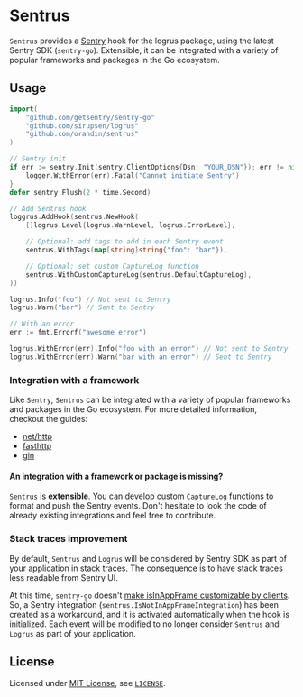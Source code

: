 # Sentrus

`Sentrus` provides a [Sentry](https://sentry.io) hook for the logrus package, using the latest Sentry SDK (`sentry-go`).
Extensible, it can be integrated with a variety of popular frameworks and packages in the Go ecosystem.

## Usage

```go
import(
    "github.com/getsentry/sentry-go"
    "github.com/sirupsen/logrus"
    "github.com/orandin/sentrus"
)

// Sentry init
if err := sentry.Init(sentry.ClientOptions{Dsn: "YOUR_DSN"}); err != nil {
    logger.WithError(err).Fatal("Cannot initiate Sentry")
}
defer sentry.Flush(2 * time.Second)

// Add Sentrus hook
loggrus.AddHook(sentrus.NewHook(
    []logrus.Level{logrus.WarnLevel, logrus.ErrorLevel},

    // Optional: add tags to add in each Sentry event
    sentrus.WithTags(map[string]string{"foo": "bar"}),

    // Optional: set custom CaptureLog function
    sentrus.WithCustomCaptureLog(sentrus.DefaultCaptureLog),
))

logrus.Info("foo") // Not sent to Sentry
logrus.Warn("bar") // Sent to Sentry

// With an error
err := fmt.Errorf("awesome error")

logrus.WithError(err).Info("foo with an error") // Not sent to Sentry
logrus.WithError(err).Warn("bar with an error") // Sent to Sentry
```

### Integration with a framework

Like `Sentry`, `Sentrus` can be integrated with a variety of popular frameworks and packages in the Go ecosystem. For more detailed 
information, checkout the guides:

- [net/http](http/README.md)
- [fasthttp](fasthttp/README.md)
- [gin](gin/README.md)

#### An integration with a framework or package is missing?

`Sentrus` is **extensible**. You can develop custom `CaptureLog` functions to format and push the Sentry events. Don't 
hesitate to look the code of already existing integrations and feel free to contribute.

### Stack traces improvement

By default, `Sentrus` and `Logrus` will be considered by Sentry SDK as part of your application in stack traces. The
consequence is to have stack traces less readable from Sentry UI. 

At this time, `sentry-go` doesn't [make isInAppFrame customizable by clients](https://github.com/getsentry/sentry-go/issues/136). 
So, a Sentry integration (`sentrus.IsNotInAppFrameIntegration`) has been created as a workaround, and it is activated 
automatically when the hook is initialized. Each event will be modified to no longer consider `Sentrus` and `Logrus` as
part of your application.

## License

Licensed under [MIT License](https://opensource.org/licenses/MIT), see [`LICENSE`](LICENSE).
